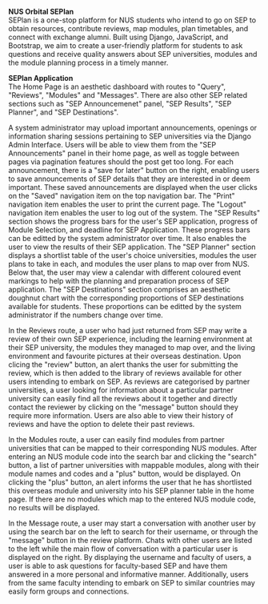 **NUS Orbital SEPlan** \
SEPlan is a one-stop platform for NUS students who intend to go on SEP to obtain resources, contribute reviews, map modules, plan timetables, and connect with exchange alumni. Built using Django, JavaScript, and Bootstrap, we aim to create a user-friendly platform for students to ask questions and receive quality answers about SEP universities, modules and the module planning process in a timely manner.

**SEPlan Application** \
The Home Page is an aesthetic dashboard with routes to "Query", "Reviews", "Modules" and "Messages". There are also other SEP related sections such as "SEP Announcemenet" panel, "SEP Results", "SEP Planner", and "SEP Destinations". 

A system administrator may upload important announcements, openings or information sharing sessions pertaining to SEP universities via the Django Admin Interface. Users will be able to view them from the "SEP Announcements" panel in their home page, as well as toggle between pages via pagination features should the post get too long. For each announcement, there is a "save for later" button on the right, enabling users to save announcements of SEP details that they are interested in or deem important. These saved announcements are displayed when the user clicks on the "Saved" navigation item on the top navigation bar. The "Print" navigation item enables the user to print the current page. The "Logout" navigation item enables the user to log out of the system. The "SEP Results" section shows the progress bars for the user's SEP application, progress of Module Selection, and deadline for SEP Application. These progress bars can be editted by the system administrator over time. It also enables the user to view the results of their SEP application. The "SEP Planner" section displays a shortlist table of the user's choice universities, modules the user plans to take in each, and modules the user plans to map over from NUS. Below that, the user may view a calendar with different coloured event markings to help with the planning and preparation process of SEP application. The "SEP Destinations" section comprises an aesthetic doughnut chart with the corresponding proportions of SEP destinations available for students. These proportions can be editted by the system administrator if the numbers change over time.

In the Reviews route, a user who had just returned from SEP may write a review of their own SEP experience, including the learning environment at their SEP university, the modules they managed to map over, and the living environment and favourite pictures at their overseas destination. Upon clicing the "review" button, an alert thanks the user for submitting the review, which is then added to the library of reviews available for other users intending to embark on SEP. As reviews are categorised by partner universities, a user looking for information about a particular partner university can easily find all the reviews about it together and directly contact the reviewer by clicking on the "message" button should they require more information. Users are also able to view their history of reviews and have the option to delete their past reviews.

In the Modules route, a user can easily find modules from partner universities that can be mapped to their corresponding NUS modules. After entering an NUS module code into the search bar and clicking the "search" button, a list of partner universities with mappable modules, along with their module names and codes and a "plus" button, would be displayed. On clicking the "plus" button, an alert informs the user that he has shortlisted this overseas module and university into his SEP planner table in the home page. If there are no modules which map to the entered NUS module code, no results will be displayed.

In the Message route, a user may start a conversation with another user by using the search bar on the left to search for their username, or through the "message" button in the review platform. Chats with other users are listed to the left while the main flow of conversation with a particular user is displayed on the right. By displaying the username and faculty of users, a user is able to ask questions for faculty-based SEP and have them answered in a more personal and informative manner. Additionally, users from the same faculty intending to embark on SEP to similar countries may easily form groups and connections.
